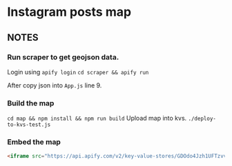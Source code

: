# Instagram posts map

## NOTES

### Run scraper to get geojson data.
Login using `apify login`
`cd scraper && apify run`

After copy json into `App.js` line 9.

### Build the map

`cd map && npm install && npm run build`
Upload map into kvs.
`./deploy-to-kvs-test.js`

### Embed the map
```html
<iframe src="https://api.apify.com/v2/key-value-stores/GDOdo4Jzh1UFTzvvp/records/index.html" frameborder="0" style="width: 100%; height: 500px; border: none;" allow="fullscreen"></iframe>
```
